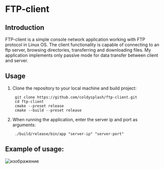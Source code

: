 # FTP-client
## Introduction

FTP-client is a simple console network application working with FTP protocol in Linux OS. 
The client functionality is capable of connecting to an ftp server, browsing directories, transferring and downloading files.
My application implements only passive mode for data transfer between client and server.

## Usage

1. Clone the repository to your local machine and build project:

        git clone https://github.com/coldysplash/ftp-client.git
        cd ftp-client
        cmake --preset release
        cmake --build --preset release

3. When running the application, enter the server ip and port as arguments:

        ./build/release/bin/app "server-ip" "server-port"

## Example of usage:

![изображение](https://github.com/user-attachments/assets/d75efd3f-0a4c-451c-9281-cd4410cab042)

